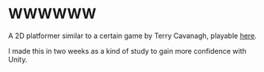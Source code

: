 # WWWWWW
 A 2D platformer similar to a certain game by Terry Cavanagh, playable [here](https://wjreynard.itch.io/wwwwww).
 
 I made this in two weeks as a kind of study to gain more confidence with Unity.
